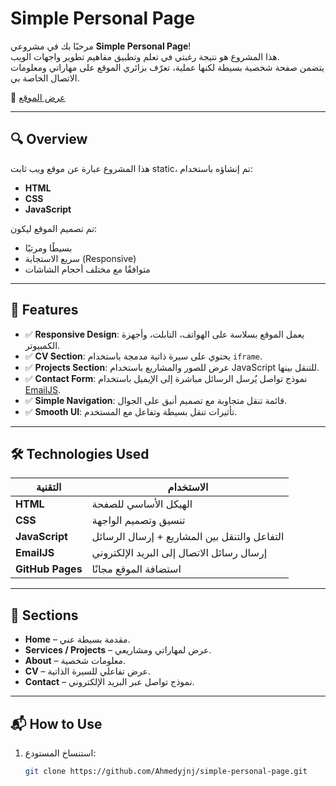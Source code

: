 # Simple Personal Page

مرحبًا بك في مشروعي **Simple Personal Page**!  
هذا المشروع هو نتيجة رغبتي في تعلم وتطبيق مفاهيم تطوير واجهات الويب.  
يتضمن صفحة شخصية بسيطة لكنها عملية، تعرّف بزائري الموقع على مهاراتي ومعلومات الاتصال الخاصة بي.

🔗 [عرض الموقع](https://ahmedyjnj.github.io/simple-personal-page/person.html)

---

## 🔍 Overview

هذا المشروع عبارة عن موقع ويب ثابت static، تم إنشاؤه باستخدام:
- **HTML**
- **CSS**
- **JavaScript**

تم تصميم الموقع ليكون:
- بسيطًا ومرتبًا
- سريع الاستجابة (Responsive)
- متوافقًا مع مختلف أحجام الشاشات

---

## 🚀 Features

- ✅ **Responsive Design**: يعمل الموقع بسلاسة على الهواتف، التابلت، وأجهزة الكمبيوتر.
- ✅ **CV Section**: يحتوي على سيرة ذاتية مدمجة باستخدام `iframe`.
- ✅ **Projects Section**: عرض للصور والمشاريع باستخدام JavaScript للتنقل بينها.
- ✅ **Contact Form**: نموذج تواصل يُرسل الرسائل مباشرة إلى الإيميل باستخدام [EmailJS](https://www.emailjs.com/).
- ✅ **Simple Navigation**: قائمة تنقل متجاوبة مع تصميم أنيق على الجوال.
- ✅ **Smooth UI**: تأثيرات تنقل بسيطة وتفاعل مع المستخدم.

---

## 🛠️ Technologies Used

| التقنية | الاستخدام |
|--------|------------|
| **HTML** | الهيكل الأساسي للصفحة |
| **CSS** | تنسيق وتصميم الواجهة |
| **JavaScript** | التفاعل والتنقل بين المشاريع + إرسال الرسائل |
| **EmailJS** | إرسال رسائل الاتصال إلى البريد الإلكتروني |
| **GitHub Pages** | استضافة الموقع مجانًا |

---

## 📁 Sections

- **Home** – مقدمة بسيطة عني.
- **Services / Projects** – عرض لمهاراتي ومشاريعي.
- **About** – معلومات شخصية.
- **CV** – عرض تفاعلي للسيرة الذاتية.
- **Contact** – نموذج تواصل عبر البريد الإلكتروني.

---

## 📬 How to Use

1. استنساخ المستودع:
   ```bash
   git clone https://github.com/Ahmedyjnj/simple-personal-page.git
